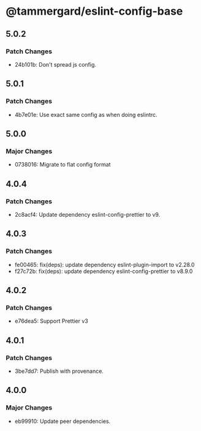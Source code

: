 # @tammergard/eslint-config-base

## 5.0.2

### Patch Changes

- 24b101b: Don't spread js config.

## 5.0.1

### Patch Changes

- 4b7e01e: Use exact same config as when doing eslintrc.

## 5.0.0

### Major Changes

- 0738016: Migrate to flat config format

## 4.0.4

### Patch Changes

- 2c8acf4: Update dependency eslint-config-prettier to v9.

## 4.0.3

### Patch Changes

- fe00465: fix(deps): update dependency eslint-plugin-import to v2.28.0
- f27c72b: fix(deps): update dependency eslint-config-prettier to v8.9.0

## 4.0.2

### Patch Changes

- e76dea5: Support Prettier v3

## 4.0.1

### Patch Changes

- 3be7dd7: Publish with provenance.

## 4.0.0

### Major Changes

- eb99910: Update peer dependencies.

